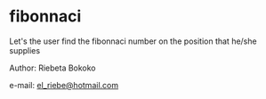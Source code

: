 # fibonnaci
Let's the user find the fibonnaci number on the position that he/she supplies

Author: Riebeta Bokoko

e-mail: el_riebe@hotmail.com
